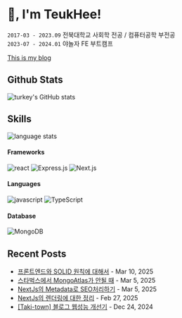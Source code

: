 # 👋, I'm TeukHee!

`2017-03 - 2023.09` 전북대학교 사회학 전공 / 컴퓨터공학 부전공  
`2023-07 - 2024.01` 야놀자 FE 부트캠프    

[This is my blog](https://takitown.com)

## Github Stats
![turkey's GitHub stats](https://github-readme-stats.vercel.app/api?username=turkey-kim&theme=onedark&hide_border=true)  

## Skills

![language stats](https://github-readme-stats.vercel.app/api/top-langs/?username=turkey-kim&layout=compact&theme=onedark&hide_border=true)

#### Frameworks
![react](https://img.shields.io/badge/React-20232A?style=for-the-badge&logo=react&logoColor=61DAFB)
![Express.js](https://img.shields.io/badge/express.js-%23404d59.svg?style=for-the-badge&logo=express&logoColor=%2361DAFB)
![Next.js](https://img.shields.io/badge/next.js-000000?style=for-the-badge&logo=nextdotjs&logoColor=white)

#### Languages
![javascript](https://img.shields.io/badge/JavaScript-323330?style=for-the-badge&logo=javascript&logoColor=F7DF1E)
![TypeScript](https://img.shields.io/badge/typescript-%23007ACC.svg?style=for-the-badge&logo=typescript&logoColor=white)


#### Database
![MongoDB](https://img.shields.io/badge/MongoDB-%234ea94b.svg?style=for-the-badge&logo=mongodb&logoColor=white)

## Recent Posts
- [프론트엔드와 SOLID 원칙에 대해서](https://taki-town.vercel.app/post/%ED%94%84%EB%A1%A0%ED%8A%B8%EC%97%94%EB%93%9C%EC%99%80%20SOLID%20%EC%9B%90%EC%B9%99%EC%97%90%20%EB%8C%80%ED%95%B4%EC%84%9C) - Mar 10, 2025
- [스타벅스에서 MongoAtlas가 안될 때](https://taki-town.vercel.app/post/%EC%8A%A4%ED%83%80%EB%B2%85%EC%8A%A4%EC%97%90%EC%84%9C%20MongoAtlas%20%EC%A0%91%EC%86%8D%EC%9D%B4%20%EC%95%88%EB%90%A0%20%EB%95%8C%20(feat.%20ENODATA)) - Mar 5, 2025
- [NextJs의 Metadata로 SEO처리하기](https://taki-town.vercel.app/post/NextJs%EC%97%90%EC%84%9C%20SEO%20%EC%B2%98%EB%A6%AC%ED%95%98%EA%B8%B0) - Mar 5, 2025
- [NextJs의 렌더링에 대한 정리](https://taki-town.vercel.app/post/[NextJS]%20NextJS%EC%9D%98%20%EB%A0%8C%EB%8D%94%EB%A7%81) - Feb 27, 2025
- [[Taki-town] 블로그 웹성능 개선기](https://taki-town.vercel.app/post/[Taki-town]%20%EC%9B%B9%20%EC%84%B1%EB%8A%A5%20%EA%B0%9C%EC%84%A0%EA%B8%B0) - Dec 24, 2024
